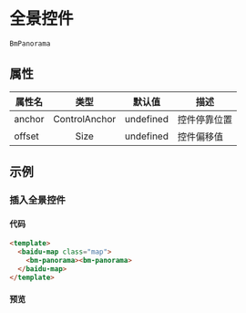 # 全景控件

`BmPanorama`

## 属性

|属性名|类型|默认值|描述|
|------|:---:|:---:|----|
|anchor|ControlAnchor|undefined|控件停靠位置|
|offset|Size|undefined|控件偏移值|

## 示例

### 插入全景控件

#### 代码

```html
<template>
  <baidu-map class="map">
    <bm-panorama><bm-panorama>
  </baidu-map>
</template>
```

#### 预览
<doc-preview>
  <baidu-map slot="map" class="map" :center="{lng: 116.404, lat: 39.915}" :zoom="15">
    <bm-panorama><bm-panorama>
  </baidu-map>
</doc-preview>